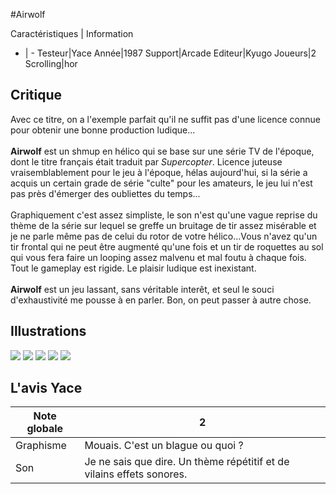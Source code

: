 #Airwolf

Caractéristiques | Information
- | -
Testeur|Yace
Année|1987
Support|Arcade
Editeur|Kyugo
Joueurs|2
Scrolling|hor

## Critique
Avec ce titre, on a l'exemple parfait qu'il ne suffit pas d'une licence connue pour obtenir une bonne production ludique...<br/><br/><b>Airwolf</b> est un shmup en hélico qui se base sur une série TV de l'époque, dont le titre français était traduit par <i>Supercopter</i>. Licence juteuse vraisemblablement pour le jeu à l'époque, hélas aujourd'hui, si la série a acquis un certain grade de série "culte" pour les amateurs, le jeu lui n'est pas près d'émerger des oubliettes du temps...<br/><br/>Graphiquement c'est assez simpliste, le son n'est qu'une vague reprise du thème de la série sur lequel se greffe un bruitage de tir assez misérable et je ne parle même pas de celui du rotor de votre hélico...Vous n'avez qu'un tir frontal qui ne peut être augmenté qu'une fois et un tir de roquettes au sol qui vous fera faire un looping assez malvenu et mal foutu à chaque fois. Tout le gameplay est rigide. Le plaisir ludique est inexistant.<br/><br/><b>Airwolf</b> est un jeu lassant, sans véritable interêt, et seul le souci d'exhaustivité me pousse à en parler. Bon, on peut passer à autre chose.

## Illustrations
![](http://www.shmup.com/images/thumbs/img_fiche_1_994.png)
![](http://www.shmup.com/images/thumbs/img_fiche_2_994.png)
![](http://www.shmup.com/images/thumbs/img_fiche_3_994.png)
![](http://www.shmup.com/images/thumbs/)
![](http://www.shmup.com/images/thumbs/)

## L'avis Yace
Note globale|2
-|-
Graphisme|Mouais. C'est un blague ou quoi ?
Son|Je ne sais que dire. Un thème répétitif et de vilains effets sonores.
